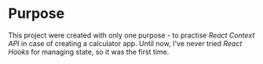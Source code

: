 #  **Purpose**
 
 This project were created with only one purpose - to practise _React Context API_
 in case of creating a calculator app. 
 Until now, I've never tried _React Hooks_ for managing state, so it was the first
 time.

